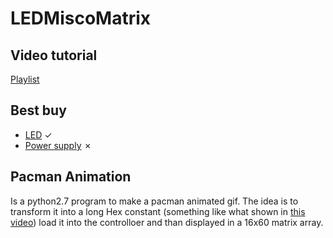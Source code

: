 # LEDMiscoMatrix


## Video tutorial
[Playlist](https://www.youtube.com/playlist?list=PLJ4C4QJkZZTiV9dprbRqfRA-bu3xNTBf2)

## Best buy
* [LED](https://www.aliexpress.com/item/colorful-led-Free-shipping-1m-4m-5m-ws2812b-rgb-led-strip-30-60-144-LED-Black/32512206461.html?spm=2114.search0104.3.17.32801c60NOqNTq&ws_ab_test=searchweb0_0,searchweb201602_1_10152_10151_10065_10344_10068_10342_10343_5722611_10340_10341_10696_5722911_5722811_5722711_10084_10083_10618_10304_10307_10302_5711211_10059_308_100031_10103_10624_10623_10622_10621_10620_5711311_5722511,searchweb201603_32,ppcSwitch_5&algo_expid=0293ae06-7970-4d6f-b84e-33dfe1609c0d-2&algo_pvid=0293ae06-7970-4d6f-b84e-33dfe1609c0d&priceBeautifyAB=0) ✓
* [Power supply](https://www.aliexpress.com/item/New-5V-2A-3A-4A-5A-6A-8A-10A-12A-20A-30A-40A-60A-SwitchLED-Power/32641542774.html?spm=2114.10010108.1000013.2.63cd2ee2U2Tq6B&scm=1007.13339.90158.0&scm_id=1007.13339.90158.0&scm-url=1007.13339.90158.0&pvid=1107b6e8-724c-465a-8ca8-e6adf5f1e1fc&_t=pvid:1107b6e8-724c-465a-8ca8-e6adf5f1e1fc,scm-url:1007.13339.90158.0) ✗

## Pacman Animation
Is a python2.7 program to make a pacman animated gif. The idea is to transform it into a long Hex constant (something like what shown in [this video](https://youtu.be/Q1iVtLQOZOI)) load it into the controlloer and than displayed in a 16x60 matrix array.
